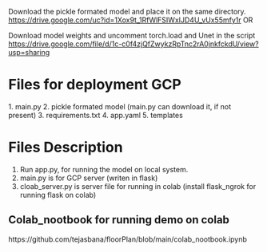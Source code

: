 

Download the pickle formated model and place it on the same directory.
https://drive.google.com/uc?id=1Xox9t_1RfWlFSIWxIJD4U_vUx55mfy1r
OR

Download model weights and uncomment torch.load and Unet in the script
https://drive.google.com/file/d/1c-c0f4zjQfZwykzRpTnc2rA0jnkfckdU/view?usp=sharing

<h1> Files for deployment GCP </h1>
1. main.py
2. pickle formated model (main.py can download it, if not present)
3. requirements.txt
4. app.yaml
5. templates

<h1> Files Description </h1>

1. Run app.py, for running the model on local system.
2. main.py is for GCP server (writen in flask)
3. cloab_server.py is server file for running in colab  (install flask_ngrok for running flask on colab)

<h2> Colab_nootbook for running demo on colab </h2>
https://github.com/tejasbana/floorPlan/blob/main/colab_nootbook.ipynb

